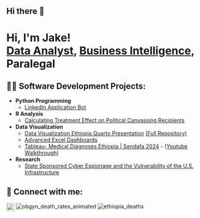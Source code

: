 ## Hi there 👋
<h1>Hi, I'm Jake! <br/><a href="https://github.com/jmullins24">Data Analyst</a>, <a href="https://www.linkedin.com/in/jacob-mullins/">Business Intelligence</a>, Paralegal</a>

<h2>👨‍💻 Software Development Projects:</h2>

- <b>Python Programming</b>
  - [LinkedIn Application Bot](https://github.com/jmullins24/LinkedInApplicationBot)
- <b>R Analysis</b>
  - [Calculating Treatment Effect on Political Canvassing Recipients](https://github.com/jmullins24/R-Analysis/blob/main/README.md)
- <b>Data Visualization</b>
  - [Data Visualization Ethiopia Quarto Presentation](https://raw.githack.com/jmullins24/Ethiopia-Quarto-Presentation/refs/heads/main/Mullins_FinalProjectquartoPres.html#/title-slide) [(Full Repository)](https://github.com/jmullins24/Ethiopia-Quarto-Presentation)
  - [Advanced Excel Dashboards](https://github.com/jmullins24/ExcelDashboard)
  - [Tableau- Medical Diagnoses Ethiopia | Sendafa 2024](https://public.tableau.com/views/ETHWorkbook3_3_25/Dashboard1?:language=en-US&:sid=&:redirect=auth&:display_count=n&:origin=viz_share_link)
                - ([Youtube Walkthrough](https://youtu.be/JZtbAdorBJ8?si=sC67xn5-LzhFN3vS))
- <b>Research</b>
  - [State Sponsored Cyber Espionage and the Vulnerability of the U.S. Infrastructure](https://github.com/jmullins24/EspionagePaper/blob/main/Mullins_Jacob_Intelligence%20Threat.pdf)





<h2> 🤳 Connect with me:</h2>

[<img align="left" alt="Jacob Mullins| LinkedIn" width="22px" src="https://cdn.jsdelivr.net/npm/simple-icons@v3/icons/linkedin.svg" />][linkedin]


[linkedin]: https://www.linkedin.com/in/jacob-mullins
[Shiny]: https://jacobmullins.shinyapps.io/FlexDashboard/
[Tableau]: https://public.tableau.com/app/profile/jacob.mullins/vizzes
![obgyn_death_rates_animated](https://github.com/user-attachments/assets/bdc219e6-7f61-4e2e-9b59-c925f614cbef)
![ethiopia_deaths](https://github.com/user-attachments/assets/cf396348-d07b-4ea6-9e8d-22fb8098ed44)


